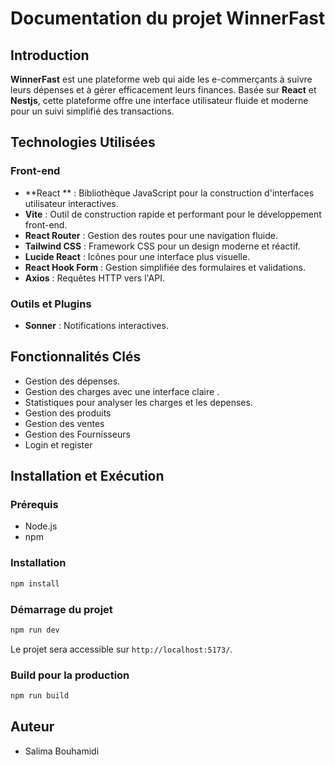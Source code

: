 # Documentation du projet WinnerFast

## Introduction
**WinnerFast** est une plateforme web qui aide les e-commerçants à suivre leurs dépenses et à gérer efficacement leurs finances. Basée sur **React** et **Nestjs**, cette plateforme offre une interface utilisateur fluide et moderne pour un suivi simplifié des transactions.

## Technologies Utilisées
###  **Front-end**
- **React ** : Bibliothèque JavaScript pour la construction d'interfaces utilisateur interactives.
- **Vite** : Outil de construction rapide et performant pour le développement front-end.
- **React Router** : Gestion des routes pour une navigation fluide.
- **Tailwind CSS** : Framework CSS pour un design moderne et réactif.
- **Lucide React** : Icônes pour une interface plus visuelle.
- **React Hook Form** : Gestion simplifiée des formulaires et validations.
- **Axios** : Requêtes HTTP vers l'API.

### **Outils et Plugins**
- **Sonner** : Notifications interactives.

## Fonctionnalités Clés
- Gestion des dépenses.
- Gestion des charges avec une interface claire .
- Statistiques pour analyser les charges et les depenses.
- Gestion des produits
- Gestion des ventes
- Gestion des Fournisseurs
- Login et register


## Installation et Exécution
###  **Prérequis**
- Node.js 
- npm 

### **Installation**
```sh
npm install
```

###  **Démarrage du projet**
```sh
npm run dev
```
Le projet sera accessible sur `http://localhost:5173/`.

### **Build pour la production**
```sh
npm run build
```

## Auteur
- Salima Bouhamidi

